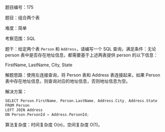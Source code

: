 题目编号：175

题目：组合两个表

难度：简单

考察范围：SQL

题干：给定两个表 `Person` 和 `Address`，请编写一个 SQL 查询，满足条件：无论 person 表中是否存在地址信息，都需要基于上述两表提供 person 的以下信息：

FirstName, LastName, City, State

解题思路：使用左连接查询，将 Person 表和 Address 表连接起来，如果 Person 表中存在地址信息，则查询对应的地址信息，否则地址信息为空。

解决方案：

```kotlin
SELECT Person.FirstName, Person.LastName, Address.City, Address.State
FROM Person
LEFT JOIN Address
ON Person.PersonId = Address.PersonId;
```

算法复杂度：时间复杂度 O(n)，空间复杂度 O(1)。
